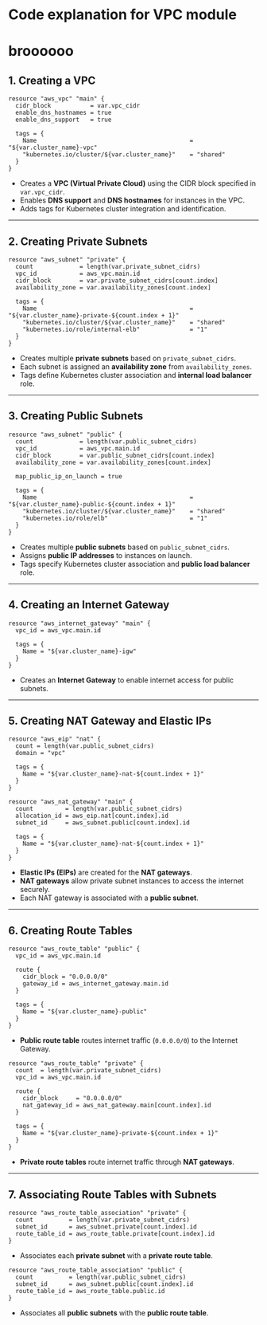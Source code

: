 # Code explanation for VPC module

# broooooo
## **1. Creating a VPC**
```hcl
resource "aws_vpc" "main" {
  cidr_block           = var.vpc_cidr
  enable_dns_hostnames = true
  enable_dns_support   = true

  tags = {
    Name                                           = "${var.cluster_name}-vpc"
    "kubernetes.io/cluster/${var.cluster_name}"    = "shared"
  }
}
```
- Creates a **VPC (Virtual Private Cloud)** using the CIDR block specified in `var.vpc_cidr`.
- Enables **DNS support** and **DNS hostnames** for instances in the VPC.
- Adds tags for Kubernetes cluster integration and identification.

---

## **2. Creating Private Subnets**
```hcl
resource "aws_subnet" "private" {
  count             = length(var.private_subnet_cidrs)
  vpc_id            = aws_vpc.main.id
  cidr_block        = var.private_subnet_cidrs[count.index]
  availability_zone = var.availability_zones[count.index]

  tags = {
    Name                                           = "${var.cluster_name}-private-${count.index + 1}"
    "kubernetes.io/cluster/${var.cluster_name}"    = "shared"
    "kubernetes.io/role/internal-elb"              = "1"
  }
}
```
- Creates multiple **private subnets** based on `private_subnet_cidrs`.
- Each subnet is assigned an **availability zone** from `availability_zones`.
- Tags define Kubernetes cluster association and **internal load balancer** role.

---

## **3. Creating Public Subnets**
```hcl
resource "aws_subnet" "public" {
  count             = length(var.public_subnet_cidrs)
  vpc_id            = aws_vpc.main.id
  cidr_block        = var.public_subnet_cidrs[count.index]
  availability_zone = var.availability_zones[count.index]

  map_public_ip_on_launch = true

  tags = {
    Name                                           = "${var.cluster_name}-public-${count.index + 1}"
    "kubernetes.io/cluster/${var.cluster_name}"    = "shared"
    "kubernetes.io/role/elb"                       = "1"
  }
}
```
- Creates multiple **public subnets** based on `public_subnet_cidrs`.
- Assigns **public IP addresses** to instances on launch.
- Tags specify Kubernetes cluster association and **public load balancer** role.

---

## **4. Creating an Internet Gateway**
```hcl
resource "aws_internet_gateway" "main" {
  vpc_id = aws_vpc.main.id

  tags = {
    Name = "${var.cluster_name}-igw"
  }
}
```
- Creates an **Internet Gateway** to enable internet access for public subnets.

---

## **5. Creating NAT Gateway and Elastic IPs**
```hcl
resource "aws_eip" "nat" {
  count = length(var.public_subnet_cidrs)
  domain = "vpc"

  tags = {
    Name = "${var.cluster_name}-nat-${count.index + 1}"
  }
}

resource "aws_nat_gateway" "main" {
  count         = length(var.public_subnet_cidrs)
  allocation_id = aws_eip.nat[count.index].id
  subnet_id     = aws_subnet.public[count.index].id

  tags = {
    Name = "${var.cluster_name}-nat-${count.index + 1}"
  }
}
```
- **Elastic IPs (EIPs)** are created for the **NAT gateways**.
- **NAT gateways** allow private subnet instances to access the internet securely.
- Each NAT gateway is associated with a **public subnet**.

---

## **6. Creating Route Tables**
```hcl
resource "aws_route_table" "public" {
  vpc_id = aws_vpc.main.id

  route {
    cidr_block = "0.0.0.0/0"
    gateway_id = aws_internet_gateway.main.id
  }

  tags = {
    Name = "${var.cluster_name}-public"
  }
}
```
- **Public route table** routes internet traffic (`0.0.0.0/0`) to the Internet Gateway.

```hcl
resource "aws_route_table" "private" {
  count  = length(var.private_subnet_cidrs)
  vpc_id = aws_vpc.main.id

  route {
    cidr_block     = "0.0.0.0/0"
    nat_gateway_id = aws_nat_gateway.main[count.index].id
  }

  tags = {
    Name = "${var.cluster_name}-private-${count.index + 1}"
  }
}
```
- **Private route tables** route internet traffic through **NAT gateways**.

---

## **7. Associating Route Tables with Subnets**
```hcl
resource "aws_route_table_association" "private" {
  count          = length(var.private_subnet_cidrs)
  subnet_id      = aws_subnet.private[count.index].id
  route_table_id = aws_route_table.private[count.index].id
}
```
- Associates each **private subnet** with a **private route table**.

```hcl
resource "aws_route_table_association" "public" {
  count          = length(var.public_subnet_cidrs)
  subnet_id      = aws_subnet.public[count.index].id
  route_table_id = aws_route_table.public.id
}
```
- Associates all **public subnets** with the **public route table**.
